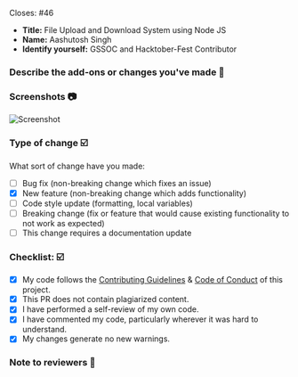 <!-- #46 -->
Closes: #46

- **Title:** File Upload and Download System using Node JS
- **Name:** Aashutosh Singh
- **Identify yourself:** GSSOC and Hacktober-Fest Contributor

### Describe the add-ons or changes you've made 📃
<!-- Describe what features you added or changes you made in this section. -->

### Screenshots 📷
<!-- Must add the screenshot of the project or your changes for review your PR -->
![Screenshot](https://github.com/aashutosh148/WebMasterLog/raw/file-upload-and-download-system-using-nodejs-46/Node-JS-Projects/Intermediate/File-Upload-And-Download-System/screenshot.webp)

### Type of change ☑️
<!-- Please delete options that are not relevant. -->
What sort of change have you made:
<!-- Example how to mark a checkbox:- -->
- [ ] Bug fix (non-breaking change which fixes an issue)
- [x] New feature (non-breaking change which adds functionality)
- [ ] Code style update (formatting, local variables)
- [ ] Breaking change (fix or feature that would cause existing functionality to not work as expected)
- [ ] This change requires a documentation update

### Checklist: ☑️
<!-- Example how to mark a checkbox:- -->
- [x] My code follows the [Contributing Guidelines](https://github.com/Avdhesh-Varshney/WebMasterLog/blob/main/CONTRIBUTING.md) & [Code of Conduct](https://github.com/Avdhesh-Varshney/WebMasterLog/blob/main/CODE_OF_CONDUCT.md) of this project.
- [x] This PR does not contain plagiarized content.
- [x] I have performed a self-review of my own code.
- [x] I have commented my code, particularly wherever it was hard to understand.
- [x] My changes generate no new warnings.

### Note to reviewers 📄
<!-- Add notes to reviewers if applicable -->
